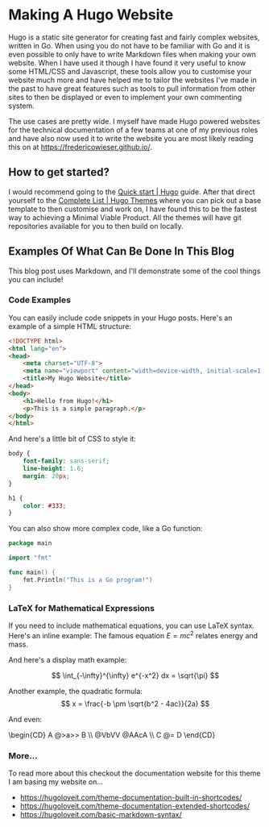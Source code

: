 # Making A Hugo Website

Hugo is a static site generator for creating fast and fairly complex websites, written in Go. When using you do not have to be familiar with Go and it is even possible to only have to write Markdown files when making your own website. When I have used it though I have found it very useful to know some HTML/CSS and Javascript, these tools allow you to customise your website much more and have helped me to tailor the websites I've made in the past to have great features such as tools to pull information from other sites to then be displayed or even to implement your own commenting system.

The use cases are pretty wide. I myself have made Hugo powered websites for the technical documentation of a few teams at one of my previous roles and have also now used it to write the website you are most likely reading this on at https://fredericowieser.github.io/.

## How to get started?

I would recommend going to the [Quick start | Hugo](https://gohugo.io/getting-started/quick-start/) guide. After that direct yourself to the [Complete List | Hugo Themes](https://themes.gohugo.io/) where you can pick out a base template to then customise and work on, I have found this to be the fastest way to achieving a Minimal Viable Product. All the themes will have git repositories available for you to then build on locally.

## Examples Of What Can Be Done In This Blog

This blog post uses Markdown, and I'll demonstrate some of the cool things you can include!

### Code Examples

You can easily include code snippets in your Hugo posts. Here's an example of a simple HTML structure:

```html
<!DOCTYPE html>
<html lang="en">
<head>
    <meta charset="UTF-8">
    <meta name="viewport" content="width=device-width, initial-scale=1.0">
    <title>My Hugo Website</title>
</head>
<body>
    <h1>Hello from Hugo!</h1>
    <p>This is a simple paragraph.</p>
</body>
</html>
```

And here's a little bit of CSS to style it:

```css
body {
    font-family: sans-serif;
    line-height: 1.6;
    margin: 20px;
}

h1 {
    color: #333;
}
```

You can also show more complex code, like a Go function:

```go
package main

import "fmt"

func main() {
    fmt.Println("This is a Go program!")
}
```

### LaTeX for Mathematical Expressions

If you need to include mathematical equations, you can use LaTeX syntax. Here's an inline example: The famous equation $E=mc^2$ relates energy and mass.

And here's a display math example:

$$
\int_{-\infty}^{\infty} e^{-x^2} dx = \sqrt{\pi}
$$

Another example, the quadratic formula:
$$
x = \frac{-b \pm \sqrt{b^2 - 4ac}}{2a}
$$

And even:

\begin{CD}
   A @>a\>> B \\\\
@VbVV @AAcA \\\\
   C @= D
\end{CD}

### More...

To read more about this checkout the documentation website for this theme I am basing my website on...
- https://hugoloveit.com/theme-documentation-built-in-shortcodes/
- https://hugoloveit.com/theme-documentation-extended-shortcodes/
- https://hugoloveit.com/basic-markdown-syntax/
